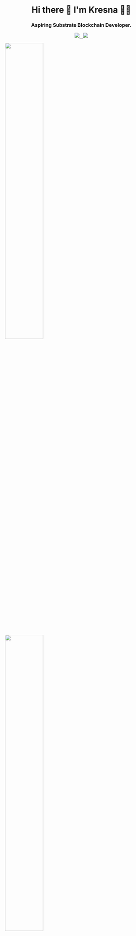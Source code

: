 <h1 align='center'>
  Hi there 👋 I'm Kresna 👨‍💻
</h1>

<h3 align='center'>
  Aspiring <b>Substrate Blockchain Developer</b>.
</h3>

<p align='center'>
  
  <a href="https://www.linkedin.com/in/kresna-sucandra/">
    <img src="https://img.shields.io/badge/linkedin-%230077B5.svg?&style=for-the-badge&logo=linkedin&logoColor=white"
  </a>&nbsp;&nbsp;
  <a href="https://https://kresnasucandra.medium.com//">
   <img src="https://img.shields.io/badge/Medium-12100E?style=for-the-badge&logo=medium&logoColor=white"/>
  </a>
  
</p>

<p>
  <a href="#"><img src="https://github-readme-stats.vercel.app/api?username=SHA888&show_icons=true&count_private=true&theme=dark" width="50%" height="50%">
  </a>
  <a href="#"><img src="https://github-readme-stats.vercel.app/api/top-langs/?username=SHA888&layout=compact&theme=dark" width="50%" height="50%"></a>
</p>

<p align="center">
  <a href="https://github.com/ryo-ma/github-profile-trophy"><img src="https://github-profile-trophy.vercel.app/?username=SHA888" alt="SHA888" /></a>
  </p>

## 🔧 Technologies & 📖 Languages

<p align="left">
  <a href="https://www.rust-lang.org" target="_blank" rel="noreferrer"> <img src="https://cdn.jsdelivr.net/gh/devicons/devicon/icons/rust/rust-plain.svg" alt="rust" width="40" height="40"/></a>
  <a href="https://developer.mozilla.org/en-US/docs/Web/JavaScript" target="_blank" rel="noreferrer"><img src="https://cdn.jsdelivr.net/gh/devicons/devicon/icons/javascript/javascript-original.svg" alt="javascript" width="40" height="40"/></a>
</p>